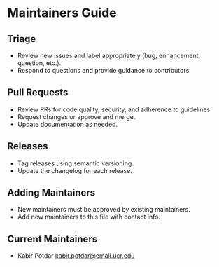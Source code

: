 # Maintainers Guide

## Triage
- Review new issues and label appropriately (bug, enhancement, question, etc.).
- Respond to questions and provide guidance to contributors.

## Pull Requests
- Review PRs for code quality, security, and adherence to guidelines.
- Request changes or approve and merge.
- Update documentation as needed.

## Releases
- Tag releases using semantic versioning.
- Update the changelog for each release.

## Adding Maintainers
- New maintainers must be approved by existing maintainers.
- Add new maintainers to this file with contact info.

## Current Maintainers
- Kabir Potdar <kabir.potdar@email.ucr.edu>
